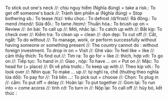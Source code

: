 To stick out one's neck //: chịu nguy hiểm (Nghĩa đúng) = take a risk.: 
To get off someone's back //: Tránh làm phiền ai (Nghĩa đúng) = Stop  bothering sb.: 
To tease /tiz/: trêu chọc.: 
To defrost /dɪˈfrɔst/: Rã đông.: 
To mend /mɛnd/: Sửa đổi.: 
To tame /teɪm/: Thuần hóa.: 
To brush up on = Review //: ôn bài: 
To call up //: Mời, nhắc lại.: 
To catch up with //: Bắt kịp: 
To check over //: Kiểm tra: 
To clean up = clean //: dọn dẹp: 
To cut off //: Cắt, ngắt: 
To do without //: To manage, work, or perform successfully without having someone or something present //: The country cannot do : without foreign investment.
To drop in on = Visit //: Ghé vào: 
To feel like = like //: cảm thấy thích: 
To find out //:  Tìm ra: 
To go for = like //: thích, hợp với: 
To go on //: Tiếp tục: 
To hand in //: Giao , nộp: 
To have ... on = Put on //: Mặc: 
To head for (+ place) //: Đi về phía trước.: 
To keep up with //: Theo kịp với.: 
To look over //: Nhìn qua: 
To make ... up //: tự nghĩ ra, chế (thường theo nghĩa lừa dối): 
To pay for //: Trả tiền ...: 
To pick out = choose //: Chọn: 
To plug in //: cắm: 
To put off = delay //: Hoãn lại: 
To put together //: Gom lại: 
To run into = come acorss //: tình cờ: 
To turn in //: Nộp lại: 
To call off //: hủy bỏ, kết thúc : 
 

